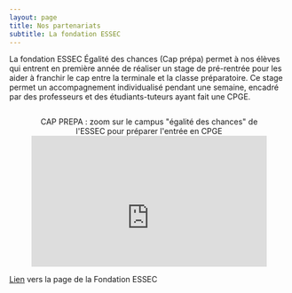 ```yaml
---
layout: page
title: Nos partenariats
subtitle: La fondation ESSEC
---
```


La fondation ESSEC Égalité des chances (Cap prépa) permet à nos élèves qui entrent en première année de réaliser un stage de pré-rentrée pour les aider à franchir le cap
entre la terminale et la classe préparatoire. Ce stage permet un accompagnement individualisé pendant une semaine, encadré par des professeurs et des étudiants-tuteurs 
ayant fait une CPGE.


<div style="position:relative;padding-bottom:56.25%;height:0;overflow:hidden;">
<center>
<figure>
    <figcaption>  CAP PREPA : zoom sur le campus "égalité des chances" de l'ESSEC pour préparer l'entrée en CPGE</figcaption>
    <iframe width="100%" height="315" src="https://www.youtube.com/embed/OWpEb5Gdb7c" frameborder="0" allow="accelerometer; autoplay; clipboard-write; encrypted-media; gyroscope; picture-in-picture" allowfullscreen></iframe>
   </figure> 
  </center>
</div>

[Lien](http://egalite-des-chances.essec.edu/nos-programmes/cap-prepa) vers la page de la Fondation ESSEC

